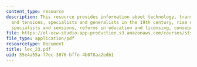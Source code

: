```yaml
---
content_type: resource
description: This resource provides information about technology, transformations,
  and tensions, specialists and generalists in the 19th century, rise of specialists,
  specialists and sensions, reforms in education and licensing, consequences.
file: https://ol-ocw-studio-app-production.s3.amazonaws.com/courses/sts-005-disease-and-society-in-america-fall-2005/55e4a55af7ec3876bffe4b078aa2edb1_lec_23.pdf
file_type: application/pdf
resourcetype: Document
title: lec_23.pdf
uid: 55e4a55a-f7ec-3876-bffe-4b078aa2edb1
---
```

